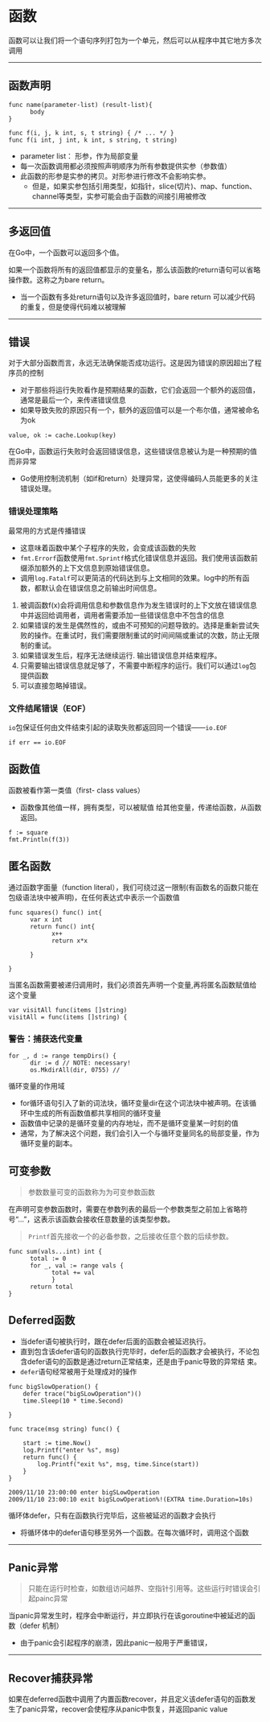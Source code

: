 # 函数

函数可以让我们将一个语句序列打包为一个单元，然后可以从程序中其它地方多次调用

----
## 函数声明

```
func name(parameter-list) (result-list){
      body
}

func f(i, j, k int, s, t string) { /* ... */ }
func f(i int, j int, k int, s string, t string)
```
* parameter list： 形参，作为局部变量
* 每一次函数调用都必须按照声明顺序为所有参数提供实参（参数值）
* 此函数的形参是实参的拷贝。对形参进行修改不会影响实参。
  * 但是，如果实参包括引用类型，如指针，slice(切片)、map、function、channel等类型，实参可能会由于函数的间接引用被修改
----
## 多返回值

在Go中，一个函数可以返回多个值。

如果一个函数将所有的返回值都显示的变量名，那么该函数的return语句可以省略操作数。这称之为bare return。
* 当一个函数有多处return语句以及许多返回值时，bare return 可以减少代码的重复，但是使得代码难以被理解

-----
## 错误

对于大部分函数而言，永远无法确保能否成功运行。这是因为错误的原因超出了程序员的控制
* 对于那些将运行失败看作是预期结果的函数，它们会返回一个额外的返回值，通常是最后一个，来传递错误信息
* 如果导致失败的原因只有一个，额外的返回值可以是一个布尔值，通常被命名为ok
```
value, ok := cache.Lookup(key)
```

在Go中，函数运行失败时会返回错误信息，这些错误信息被认为是一种预期的值而非异常
* Go使用控制流机制（如if和return）处理异常，这使得编码人员能更多的关注错误处理。

###  错误处理策略

最常用的方式是传播错误
  * 这意味着函数中某个子程序的失败，会变成该函数的失败
  * `fmt.Errorf`函数使用`fmt.Sprintf`格式化错误信息并返回。我们使用该函数前缀添加额外的上下文信息到原始错误信息。
  * 调用`log.Fatalf`可以更简洁的代码达到与上文相同的效果。log中的所有函数，都默认会在错误信息之前输出时间信息。


1. 被调函数f(x)会将调用信息和参数信息作为发生错误时的上下文放在错误信息中并返回给调用者，调用者需要添加一些错误信息中不包含的信息
2. 如果错误的发生是偶然性的，或由不可预知的问题导致的。选择是重新尝试失败的操作。在重试时，我们需要限制重试的时间间隔或重试的次数，防止无限制的重试。
3. 如果错误发生后，程序无法继续运行. 输出错误信息并结束程序。
4. 只需要输出错误信息就足够了，不需要中断程序的运行。我们可以通过`log`包提供函数
5. 可以直接忽略掉错误。

### 文件结尾错误（EOF）
`io`包保证任何由文件结束引起的读取失败都返回同一个错误——`io.EOF`
```
if err == io.EOF 
```

## 函数值

函数被看作第一类值（first- class values）
* 函数像其他值一样，拥有类型，可以被赋值 给其他变量，传递给函数，从函数返回。

```
f := square
fmt.Println(f(3))
``` 


## 匿名函数

通过函数字面量（function literal），我们可绕过这一限制(有函数名的函数只能在包级语法块中被声明)，在任何表达式中表示一个函数值
```
func squares() func() int{
      var x int
      return func() int{
            x++
            return x*x
      
      }

}
```

当匿名函数需要被递归调用时，我们必须首先声明一个变量,再将匿名函数赋值给这个变量
```
var visitAll func(items []string)
visitAll = func(items []string) {
```

### 警告：捕获迭代变量
```
for _, d := range tempDirs() {
      dir := d // NOTE: necessary!
      os.MkdirAll(dir, 0755) //
```
循环变量的作用域
* for循环语句引入了新的词法块，循环变量dir在这个词法块中被声明。在该循环中生成的所有函数值都共享相同的循环变量
* 函数值中记录的是循环变量的内存地址，而不是循环变量某一时刻的值
* 通常，为了解决这个问题，我们会引入一个与循环变量同名的局部变量，作为循环变量的副本。


## 可变参数
> 参数数量可变的函数称为为可变参数函数


在声明可变参数函数时，需要在参数列表的最后一个参数类型之前加上省略符号“...”，这表示该函数会接收任意数量的该类型参数。

> `Printf`首先接收一个的必备参数，之后接收任意个数的后续参数。

```
func sum(vals...int) int {
      total := 0
      for _, val := range vals {
            total += val
            }
      return total
}
```

## Deferred函数

* 当defer语句被执行时，跟在defer后面的函数会被延迟执行。
* 直到包含该defer语句的函数执行完毕时，defer后的函数才会被执行，不论包含defer语句的函数是通过return正常结束，还是由于panic导致的异常结
束。
* `defer`语句经常被用于处理成对的操作

```
func bigSlowOperation() {
	defer trace("bigSLowOperation")()
	time.Sleep(10 * time.Second)
	
}

func trace(msg string) func() {

	start := time.Now()
	log.Printf("enter %s", msg)
	return func() {
		log.Printf("exit %s", msg, time.Since(start))
	}
}

2009/11/10 23:00:00 enter bigSLowOperation
2009/11/10 23:00:10 exit bigSLowOperation%!(EXTRA time.Duration=10s)
```

循环体defer，只有在函数执行完毕后，这些被延迟的函数才会执行
* 将循环体中的defer语句移至另外一个函数。在每次循环时，调用这个函数

------
## Panic异常
> 只能在运行时检查，如数组访问越界、空指针引用等。这些运行时错误会引起painc异常

当panic异常发生时，程序会中断运行，并立即执行在该goroutine中被延迟的函数（defer 机制）
* 由于panic会引起程序的崩溃，因此panic一般用于严重错误，
----
##  Recover捕获异常

如果在deferred函数中调用了内置函数recover，并且定义该defer语句的函数发生了panic异常，recover会使程序从panic中恢复，并返回panic value
